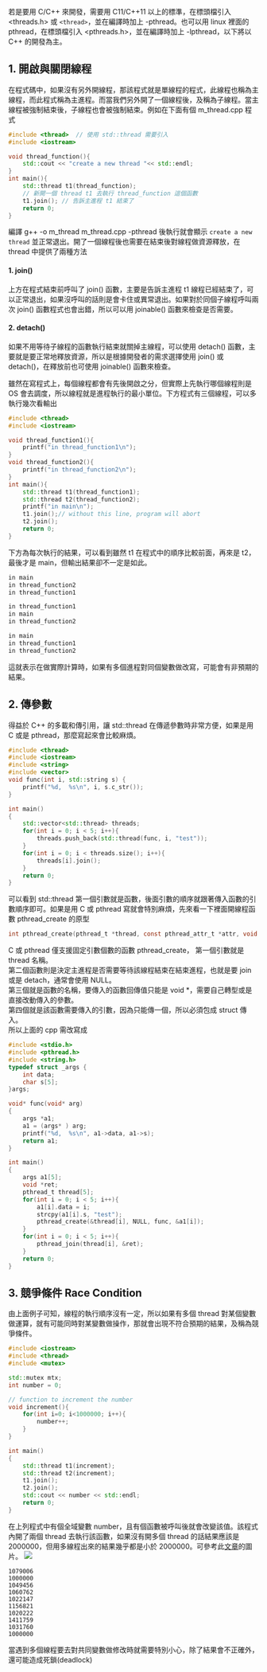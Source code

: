 若是要用 C/C++ 來開發，需要用 C11/C++11 以上的標準，在標頭檔引入 <threads.h> 或 ```<thread>```，並在編譯時加上 -pthread。也可以用 linux 裡面的 pthread，在標頭檔引入 <pthreads.h>，並在編譯時加上 -lpthread，以下將以 C++ 的開發為主。

## 1. 開啟與關閉線程
在程式碼中，如果沒有另外開線程，那該程式就是單線程的程式，此線程也稱為主線程，而此程式稱為主進程。而當我們另外開了一個線程後，及稱為子線程。當主線程被強制結束後，子線程也會被強制結束。例如在下面有個 m_thread.cpp 程式
```cpp
#include <thread>  // 使用 std::thread 需要引入
#include <iostream>

void thread_function(){
    std::cout << "create a new thread "<< std::endl;
}
int main(){
    std::thread t1(thread_function);
    // 新開一個 thread t1 去執行 thread_function 這個函數
    t1.join(); // 告訴主進程 t1 結束了
    return 0;
}
```
編譯 g++ -o m_thread m_thread.cpp -pthread 後執行就會顯示 ```create a new thread``` 並正常退出。開了一個線程後也需要在結束後對線程做資源釋放，在 thread 中提供了兩種方法

#### 1. join()
上方在程式結束前呼叫了 join() 函數，主要是告訴主進程 t1 線程已經結束了，可以正常退出，如果沒呼叫的話則是會卡住或異常退出。如果對於同個子線程呼叫兩次 join() 函數程式也會出錯，所以可以用 joinable() 函數來檢查是否需要。
#### 2. detach()
如果不用等待子線程的函數執行結束就關掉主線程，可以使用 detach() 函數，主要就是要正常地釋放資源，所以是根據開發者的需求選擇使用 join() 或 detach()，在釋放前也可使用 joinable() 函數來檢查。

雖然在寫程式上，每個線程都會有先後開啟之分，但實際上先執行哪個線程則是 OS 會去調度，所以線程就是進程執行的最小單位。下方程式有三個線程，可以多執行幾次看輸出
```cpp
#include <thread>
#include <iostream>

void thread_function1(){
    printf("in thread_function1\n");
}
void thread_function2(){
    printf("in thread_function2\n");
}
int main(){
    std::thread t1(thread_function1);
    std::thread t2(thread_function2);
    printf("in main\n");
    t1.join();// without this line, program will abort
    t2.join();
    return 0;
}
```
下方為每次執行的結果，可以看到雖然 t1 在程式中的順序比較前面，再來是 t2，最後才是 main，但輸出結果卻不一定是如此。
```cpp
in main
in thread_function2
in thread_function1
```
```cpp
in thread_function1
in main
in thread_function2
```
```cpp
in main
in thread_function1
in thread_function2
```
這就表示在做實際計算時，如果有多個進程對同個變數做改寫，可能會有非預期的結果。

## 2. 傳參數
得益於 C++ 的多載和傳引用，讓 std::thread 在傳遞參數時非常方便，如果是用 C 或是 pthread，那麼寫起來會比較麻煩。
```cpp
#include <thread>
#include <iostream>
#include <string>
#include <vector>
void func(int i, std::string s) {
    printf("%d,  %s\n", i, s.c_str());
}

int main()
{
    std::vector<std::thread> threads;
    for(int i = 0; i < 5; i++){
        threads.push_back(std::thread(func, i, "test"));
    }   
    for(int i = 0; i < threads.size(); i++){
        threads[i].join();
    }   
    return 0;
}
```
可以看到 std::thread 第一個引數就是函數，後面引數的順序就跟著傳入函數的引數順序即可。如果是用 C 或 pthread 寫就會特別麻煩，先來看一下裡面開線程函數 pthread_create 的原型 
```c
int pthread_create(pthread_t *thread, const pthread_attr_t *attr, void *(*start_routine) (void *), void *arg)
```
C 或 pthread 僅支援固定引數個數的函數 pthread_create，
第一個引數就是 thread 名稱。\
第二個函數則是決定主進程是否需要等待該線程結束在結束進程，也就是要 join 或是 detach，通常會使用 NULL。\
第三個就是函數的名稱，要傳入的函數回傳值只能是 void *，需要自己轉型或是直接改動傳入的參數。\
第四個就是該函數需要傳入的引數，因為只能傳一個，所以必須包成 struct 傳入。\
所以上面的 cpp 需改寫成
```c
#include <stdio.h>
#include <pthread.h>
#include <string.h>
typedef struct _args {
    int data;
    char s[5];
}args;

void* func(void* arg)
{
    args *a1;
    a1 = (args* ) arg;
    printf("%d,  %s\n", a1->data, a1->s);
    return a1;
}

int main()
{
    args a1[5];
    void *ret;
    pthread_t thread[5];
    for(int i = 0; i < 5; i++){
        a1[i].data = i;
        strcpy(a1[i].s, "test");
        pthread_create(&thread[i], NULL, func, &a1[i]);
    }   
    for(int i = 0; i < 5; i++){
        pthread_join(thread[i], &ret);
    }   
    return 0;
}
```

## 3. 競爭條件 Race Condition
由上面例子可知，線程的執行順序沒有一定，所以如果有多個 thread 對某個變數做運算，就有可能同時對某變數做操作，那就會出現不符合預期的結果，及稱為競爭條件。
```cpp
#include <iostream> 
#include <thread>
#include <mutex> 

std::mutex mtx; 
int number = 0; 

// function to increment the number 
void increment(){ 
    for(int i=0; i<1000000; i++){ 
        number++; 
    } 
} 

int main() 
{ 
    std::thread t1(increment); 
    std::thread t2(increment); 
    t1.join(); 
    t2.join(); 
    std::cout << number << std::endl; 
    return 0; 
} 
```
在上列程式中有個全域變數 number，且有個函數被呼叫後就會改變該值。該程式內開了兩個 thread 去執行該函數，如果沒有開多個 thread 的話結果應該是 2000000，但用多線程出來的結果幾乎都是小於 2000000。可參考此[文章](https://hackmd.io/@sysprog/concurrency-atomics)的圖片。
<img src="https://hackmd.io/_uploads/S1C-S3m-2.png">
```
1079006
1000000
1049456
1060762
1022147
1156821
1020222
1411759
1031760
1000000
```
當遇到多個線程要去對共同變數做修改時就需要特別小心，除了結果會不正確外，還可能造成死鎖(deadlock)
